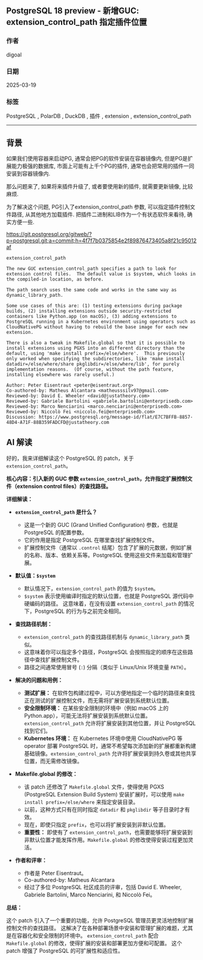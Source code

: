 ## PostgreSQL 18 preview - 新增GUC: extension_control_path 指定插件位置  
                                                                                                                          
### 作者                                                                                              
digoal                                                                                              
                                                                                                     
### 日期                                                                                                   
2025-03-19                                                                                             
                                                                                                  
### 标签                                                                                                
PostgreSQL , PolarDB , DuckDB , 插件 , extension , extension_control_path      
                                                                                                                         
----                                                                                                  
                                                                                                                
## 背景         
如果我们使用容器来启动PG, 通常会把PG的软件安装在容器镜像内, 但是PG是扩展能力极强的数据库, 市面上可能有上千个PG的插件, 通常也会把常用的插件一同安装到容器镜像内.  
  
那么问题来了, 如果将来插件升级了, 或者要使用新的插件, 就需要更新镜像, 比较麻烦.  
  
为了解决这个问题, PG引入了extension_control_path 参数, 可以指定插件控制文件路径, 从其他地方加载插件. 把插件二进制和LIB作为一个有状态软件来看待, 确实方便一些.   
  
https://git.postgresql.org/gitweb/?p=postgresql.git;a=commit;h=4f7f7b0375854e2f89876473405a8f21c95012af  
```  
extension_control_path  
  
The new GUC extension_control_path specifies a path to look for  
extension control files.  The default value is $system, which looks in  
the compiled-in location, as before.  
  
The path search uses the same code and works in the same way as  
dynamic_library_path.  
  
Some use cases of this are: (1) testing extensions during package  
builds, (2) installing extensions outside security-restricted  
containers like Python.app (on macOS), (3) adding extensions to  
PostgreSQL running in a Kubernetes environment using operators such as  
CloudNativePG without having to rebuild the base image for each new  
extension.  
  
There is also a tweak in Makefile.global so that it is possible to  
install extensions using PGXS into an different directory than the  
default, using 'make install prefix=/else/where'.  This previously  
only worked when specifying the subdirectories, like 'make install  
datadir=/else/where/share pkglibdir=/else/where/lib', for purely  
implementation reasons.  (Of course, without the path feature,  
installing elsewhere was rarely useful.)  
  
Author: Peter Eisentraut <peter@eisentraut.org>  
Co-authored-by: Matheus Alcantara <matheusssilv97@gmail.com>  
Reviewed-by: David E. Wheeler <david@justatheory.com>  
Reviewed-by: Gabriele Bartolini <gabriele.bartolini@enterprisedb.com>  
Reviewed-by: Marco Nenciarini <marco.nenciarini@enterprisedb.com>  
Reviewed-by: Niccolò Fei <niccolo.fei@enterprisedb.com>  
Discussion: https://www.postgresql.org/message-id/flat/E7C7BFFB-8857-48D4-A71F-88B359FADCFD@justatheory.com  
```  
    
## AI 解读              
好的，我来详细解读这个 PostgreSQL 的 patch，关于 `extension_control_path`。  
  
**核心内容：引入新的 GUC 参数 `extension_control_path`，允许指定扩展控制文件（extension control files）的查找路径。**  
  
**详细解读：**  
  
*   **`extension_control_path` 是什么？**  
    *   这是一个新的 GUC (Grand Unified Configuration) 参数，也就是 PostgreSQL 的配置参数。  
    *   它的作用是指定 PostgreSQL 在哪里查找扩展控制文件。  
    *   扩展控制文件（通常以 `.control` 结尾）包含了扩展的元数据，例如扩展的名称、版本、依赖关系等。PostgreSQL 使用这些文件来加载和管理扩展。  
  
*   **默认值：`$system`**  
    *   默认情况下，`extension_control_path` 的值为 `$system`。  
    *   `$system` 表示使用编译时指定的默认位置，也就是 PostgreSQL 源代码中硬编码的路径。  这意味着，在没有设置 `extension_control_path` 的情况下，PostgreSQL 的行为与之前完全相同。  
  
*   **查找路径机制：**  
    *   `extension_control_path` 的查找路径机制与 `dynamic_library_path` 类似。  
    *   这意味着你可以指定多个路径，PostgreSQL 会按照指定的顺序在这些路径中查找扩展控制文件。  
    *   路径之间通常使用冒号 (`:`) 分隔（类似于 Linux/Unix 环境变量 `PATH`）。  
  
*   **解决的问题和用例：**  
    *   **测试扩展：** 在软件包构建过程中，可以方便地指定一个临时的路径来查找正在测试的扩展控制文件，而无需将扩展安装到系统默认位置。  
    *   **安全限制环境：** 在某些安全限制的环境中（例如 macOS 上的 Python.app），可能无法将扩展安装到系统默认位置。`extension_control_path` 允许将扩展安装到其他位置，并让 PostgreSQL 找到它们。  
    *   **Kubernetes 环境：** 在 Kubernetes 环境中使用 CloudNativePG 等 operator 部署 PostgreSQL 时，通常不希望每次添加新的扩展都重新构建基础镜像。`extension_control_path` 允许将扩展安装到持久卷或其他共享位置，而无需修改镜像。  
  
*   **Makefile.global 的修改：**  
    *   该 patch 还修改了 `Makefile.global` 文件，使得使用 PGXS (PostgreSQL Extension Build System) 安装扩展时，可以使用 `make install prefix=/else/where` 来指定安装目录。  
    *   以前，这种方式只有在同时指定 `datadir` 和 `pkglibdir` 等子目录时才有效。  
    *   现在，即使只指定 `prefix`，也可以将扩展安装到非默认位置。  
    *   **重要性：** 即使有了 `extension_control_path`，也需要能够将扩展安装到非默认位置才能发挥作用。`Makefile.global` 的修改使得安装过程更加灵活。  
  
*   **作者和评审：**  
    *   作者是 Peter Eisentraut。  
    *   Co-authored-by: Matheus Alcantara  
    *   经过了多位 PostgreSQL 社区成员的评审，包括 David E. Wheeler, Gabriele Bartolini, Marco Nenciarini, 和 Niccolò Fei。  
  
**总结：**  
  
这个 patch 引入了一个重要的功能，允许 PostgreSQL 管理员更灵活地控制扩展控制文件的查找路径。  这解决了在各种部署场景中安装和管理扩展的难题，尤其是在容器化和安全限制的环境中。  `extension_control_path` 配合 `Makefile.global` 的修改，使得扩展的安装和部署更加方便和可配置。  这个 patch 增强了 PostgreSQL 的可扩展性和适应性。  
    
